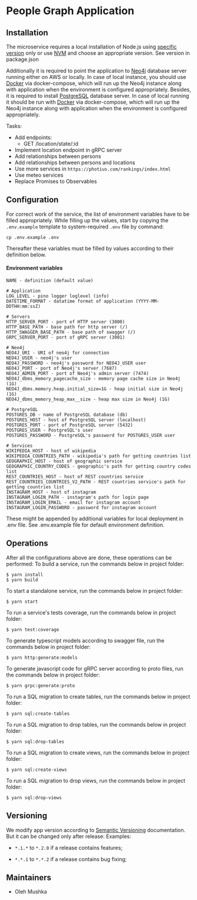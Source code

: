 # People Graph Application

## Installation
The microservice requires a local installation of Node.js using [specific version](https://nodejs.org/uk/download/) only or use [NVM](https://github.com/nvm-sh/nvm/blob/master/README.md) and choose an appropriate version. See version in package.json 

Additionally it is required to point the application to [Neo4j](https://neo4j.com/download/) database server running either on AWS or locally. In case of local  instance, you should use [Docker](https://www.docker.com/products/docker-desktop) via docker-compose, which will run up the Neo4j instance along with application when the environment is configured appropriately. Besides, it is required to install [PostgreSQL](https://www.postgresql.org/download/) database server. In case of local running it should be run with [Docker](https://www.docker.com/products/docker-desktop) via docker-compose, which will run up the Neo4j instance along with application when the environment is configured appropriately.

Tasks:
* Add endpoints:
  - GET /location/state/:id
* Implement location endpoint in gRPC server
* Add relationships between persons
* Add relationships between persons and locations
* Use more services in `https://photius.com/rankings/index.html`
* Use meteo services
* Replace Promises to Observables

## Configuration
For correct work of the service, the list of environment variables have to be filled appropriately. While filling up the values, start by copying the `.env.example` template to system-required `.env` file by command:
```
cp .env.example .env
```
Thereafter these variables must be filled by values according to their definition below.

#### Environment variables

```
NAME - definition (default value)

# Application
LOG_LEVEL - pino logger loglevel (info)
DATETIME_FORMAT - datatime format of application (YYYY-MM-DDTHH:mm:ssZ)

# Servers
HTTP_SERVER_PORT - port of HTTP server (3000)
HTTP_BASE_PATH - base path for http server (/)
HTTP_SWAGGER_BASE_PATH - base path of swagger (/)
GRPC_SERVER_PORT - port of gRPC server (3001)

# Neo4j
NEO4J_URI - URI of neo4j for connection
NEO4J_USER - neo4j's user
NEO4J_PASSWORD - neo4j's password for NEO4J_USER user
NEO4J_PORT - port of Neo4j's server (7687)
NEO4J_ADMIN_PORT - port of Neo4j's admin server (7474)
NEO4J_dbms_memory_pagecache_size - memory page cache size in Neo4j (1G)
NEO4J_dbms.memory.heap.initial_size=1G - heap initial size in Neo4j (1G)
NEO4J_dbms_memory_heap_max__size - heap max size in Neo4j (1G)

# PostgreSQL
POSTGRES_DB - name of PostgreSQL database (db)
POSTGRES_HOST - host of PostgreSQL server (localhost)
POSTGRES_PORT - port of PostgreSQL server (5432)
POSTGRES_USER - PostgreSQL's user
POSTGRES_PASSWORD - PostgreSQL's password for POSTGRES_USER user

# Services
WIKIPEDIA_HOST - host of wikipedia
WIKIPEDIA_COUNTRIES_PATH - wikipedia's path for getting countries list
GEOGRAPHIC_HOST - host of geographic service
GEOGRAPHIC_COUNTRY_CODES - geographic's path for getting country codes list
REST_COUNTRIES_HOST - host of REST countries service
REST_COUNTRIES_COUNTRIES_V2_PATH - REST countries service's path for getting countries list
INSTAGRAM_HOST - host of instagram
INSTAGRAM_LOGIN_PATH - instagram's path for login page
INSTAGRAM_LOGIN_EMAIL - email for instagram account
INSTAGRAM_LOGIN_PASSWORD - password for instagram account
```

These might be appended by additional variables for local deployment in .env file. See .env.example file for default environment definition.

## Operations
After all the configurations above are done, these operations can be performed:
To build a service, run the commands below in project folder:
```
$ yarn install
$ yarn build
```
To start a standalone service, run the commands below in project folder:
```
$ yarn start
```
To run a service's tests coverage, run the commands below in project folder:
```
$ yarn test:coverage
```
To generate typescript models according to swagger file, run the commands below in project folder:
```
$ yarn http:generate:models
```
To generate javascript code for gRPC server according to proto files, run the commands below in project folder:
```
$ yarn grpc:generate:proto
```
To run a SQL migration to create tables, run the commands below in project folder:
```
$ yarn sql:create-tables
```
To run a SQL migration to drop tables, run the commands below in project folder:
```
$ yarn sql:drop-tables
```
To run a SQL migration to create views, run the commands below in project folder:
```
$ yarn sql:create-views
```
To run a SQL migration to drop views, run the commands below in project folder:
```
$ yarn sql:drop-views
```

## Versioning

We modify app version according to [Semantic Versioning](https://semver.org/) documentation.
But it can be changed only after release:
Examples:

- `*.1.*` to `*.2.0` if a release contains features;

- `*.*.1` to `*.*.2` if a release contains bug fixing;

## Maintainers
- Oleh Mushka
